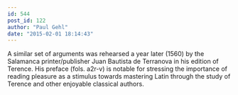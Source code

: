 ```yaml
---
id: 544
post_id: 122
author: "Paul Gehl"
date: "2015-02-01 18:14:43"
---
```

A similar set of arguments was rehearsed a year later (1560) by the Salamanca printer/publisher Juan Bautista de Terranova in his edition of Terence. His preface (fols. a2r-v) is notable for stressing the importance of reading pleasure as a stimulus towards mastering Latin through the study of Terence and other enjoyable classical authors.
